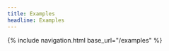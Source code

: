 ```yaml
---
title: Examples
headline: Examples
---
```


<nav class="cards">
{% include navigation.html base_url="/examples" %}
</nav>
